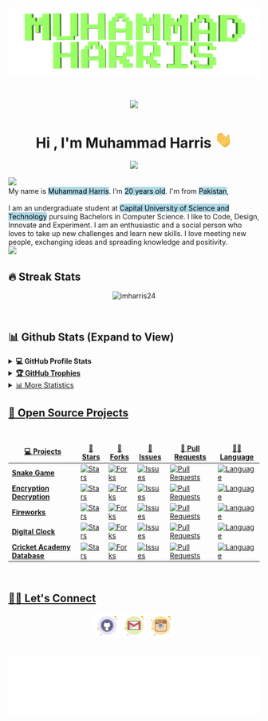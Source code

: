 
<h1 align="center">
<img src="https://github.com/imharris24/imharris24/blob/main/Resouces/name2.gif" alt="Muhammad Harris" />
<p align="center">
   <a href="https://count.getloli.com/"><img src="https://count.getloli.com/get/@:imharris24"></a>
</p>
<h1 align="center">Hi , I'm Muhammad Harris <img src="https://github.com/imharris24/imharris24/blob/main/Resouces/HandWave.gif" width="35"></h1>
<p align="center">
   <a href="https://github.com/imharris24/imharris24"><img src="https://readme-typing-svg.herokuapp.com?lines=Computer+Science+Student;Future+Full+Stack+Developer;Always%20learning%20new%20things&center=true&width=500&height=50"></a>
</p>
<a href="https://www.github.com/imharris24"><img src="https://user-images.githubusercontent.com/73097560/115834477-dbab4500-a447-11eb-908a-139a6edaec5c.gif"></a>
<br>My name is <mark style="background-color: lightblue">Muhammad Harris</mark>. I’m <mark style="background-color: lightblue">20 years old</mark>. I'm from <mark style="background-color: lightblue">Pakistan</mark>, 
<br><br>
I am an undergraduate student at <mark style="background-color: lightblue">Capital University of Science and Technology</mark> pursuing Bachelors in Computer Science. I like to Code, Design, Innovate and Experiment. I am an enthusiastic and a social person who loves to take up new challenges and learn new skills. I love meeting new people, exchanging ideas and spreading knowledge and positivity.
<br>
<a href="https://www.github.com/imharris24"><img src="https://user-images.githubusercontent.com/73097560/115834477-dbab4500-a447-11eb-908a-139a6edaec5c.gif"></a>
	
## 🔥 Streak Stats
	
<p align="center"><img src="https://github-readme-streak-stats.herokuapp.com/?user=imharris24&theme=tokyonight_duo" alt="imharris24"  /></p>
<br/>
	
## 📊 Github Stats (Expand to View) 
	
<details>
   <summary><b>💻 GitHub Profile Stats</b></summary>
   <br/>
	<p align="center"><img src="https://github-readme-stats.vercel.app/api?username=imharris24&show_icons=true&theme=github_dark" alt="imharris24"  /></p>

	
<br/>
	<p align="center"><img src="https://github-readme-stats.vercel.app/api/top-langs/?username=imharris24&theme=github_dark&layout=compact" alt="imharris24"  /></p>
<br/>
	<p align="center"><img src="https://github-profile-summary-cards.vercel.app/api/cards/profile-details?username=imharris24&theme=github_dark" alt="imharris24"  /></p>
      <br/>
	 <br/>
   <p align="center">
      <a href="https://github.com/imharris24/">
      <img alig src="https://activity-graph.herokuapp.com/graph?username=imharris24&theme=react-dark" />
   </p>
      <b>Note:</b> Top languages is only a metric of the languages my public code consists of and doesn't reflect experience or skill level.
   </p>
</details>
<details>
   <summary><b>🏆 GitHub Trophies</b></summary>
	<br>
  <p align=center>
  <img src="https://github-profile-trophy.vercel.app/?username=AkuraDiary&theme=darkhub" />
</p>	
	
</details>
	
<details>
<summary>📊 More Statistics</summary>
<br>
	<div align="center">
	[![Tap to Reload](https://metrics.lecoq.io/imharris24?template=classic&base.header=0&base.metadata=0&isocalendar=1&languages=1&people=1&isocalendar.duration=half-year&languages.limit=8&languages.sections=most-used&languages.colors=github&languages.threshold=0%25&languages.indepth=false&languages.recent.load=300&languages.recent.days=14&people.limit=24&people.size=28&people.types=followers%2C%20following&people.identicons=false&people.shuffle=false&config.timezone=Asia%2FCalcutta)](https://www.github.com/imharris24)
	
	</div>

</details>

	
## 🥇 Open Source Projects


  <br />
  <table>
    <thead align="center">
      <tr border: none;>
        <td><b>💻 Projects</b></td>
        <td><b>🌟 Stars</b></td>
        <td><b>🍴 Forks</b></td>
        <td><b>🐛 Issues</b></td>
        <td><b>🔔 Pull Requests</b></td>
        <td><b>👨‍💻 Language</b></td>
      </tr>
    </thead>
    <tbody>
      <tr>
	      <td><a href="https://github.com/imharris24/Snake-Game"><b>Snake Game</b></a></td>
        <td><img alt="Stars" src="https://img.shields.io/github/stars/imharris24/Snake-Game?style=flat-square&labelColor=343b41"/></td>
        <td><img alt="Forks" src="https://img.shields.io/github/forks/imharris24/Snake-Game?style=flat-square&labelColor=343b41"/></td>
        <td><img alt="Issues" src="https://img.shields.io/github/issues/imharris24/Snake-Game?style=flat-square"/></td>
        <td><img alt="Pull Requests" src="https://img.shields.io/github/issues-pr/imharris24/Snake-Game?style=flat-square"/></td>
        <td><img alt="Language" src="https://img.shields.io/github/languages/top/imharris24/Snake-Game?style=flat-square"/></td>
      </tr>
      <tr>
      <td><a href="https://github.com/imharris24/Encryption-Decryption"><b>Encryption Decryption</b></a></td>
        <td><img alt="Stars" src="https://img.shields.io/github/stars/imharris24/Encryption-Decryption?style=flat-square&labelColor=343b41"/></td>
        <td><img alt="Forks" src="https://img.shields.io/github/forks/imharris24/Encryption-Decryption?style=flat-square&labelColor=343b41"/></td>
        <td><img alt="Issues" src="https://img.shields.io/github/issues/imharris24/Encryption-Decryption?style=flat-square"/></td>
        <td><img alt="Pull Requests" src="https://img.shields.io/github/issues-pr/imharris24/Encryption-Decryption?style=flat-square"/></td>
        <td><img alt="Language" src="https://img.shields.io/github/languages/top/imharris24/Encryption-Decryption?style=flat-square"/></td>
      </tr>
	    <tr>
      <td><a href="https://github.com/imharris24/Fireworks"><b>Fireworks</b></a></td>
        <td><img alt="Stars" src="https://img.shields.io/github/stars/imharris24/Fireworks?style=flat-square&labelColor=343b41"/></td>
        <td><img alt="Forks" src="https://img.shields.io/github/forks/imharris24/Fireworks?style=flat-square&labelColor=343b41"/></td>
        <td><img alt="Issues" src="https://img.shields.io/github/issues/imharris24/Fireworks?style=flat-square"/></td>
        <td><img alt="Pull Requests" src="https://img.shields.io/github/issues-pr/imharris24/Fireworks?style=flat-square"/></td>
        <td><img alt="Language" src="https://img.shields.io/github/languages/top/imharris24/Fireworks?style=flat-square"/></td>
      </tr>
	    <tr>
      <td><a href="https://github.com/imharris24/Digital-Clock"><b>Digital Clock</b></a></td>
        <td><img alt="Stars" src="https://img.shields.io/github/stars/imharris24/Digital-Clock?style=flat-square&labelColor=343b41"/></td>
        <td><img alt="Forks" src="https://img.shields.io/github/forks/imharris24/Digital-Clock?style=flat-square&labelColor=343b41"/></td>
        <td><img alt="Issues" src="https://img.shields.io/github/issues/imharris24/Digital-Clock?style=flat-square"/></td>
        <td><img alt="Pull Requests" src="https://img.shields.io/github/issues-pr/imharris24/Digital-Clock?style=flat-square"/></td>
        <td><img alt="Language" src="https://img.shields.io/github/languages/top/imharris24/Digital-Clock?style=flat-square"/></td>
      </tr>
	    <tr>
      <td><a href="https://github.com/imharris24/Cricket-Academy-Database"><b>Cricket Academy Database</b></a></td>
        <td><img alt="Stars" src="https://img.shields.io/github/stars/imharris24/Cricket-Academy-Database?style=flat-square&labelColor=343b41"/></td>
        <td><img alt="Forks" src="https://img.shields.io/github/forks/imharris24/Cricket-Academy-Database?style=flat-square&labelColor=343b41"/></td>
        <td><img alt="Issues" src="https://img.shields.io/github/issues/imharris24/Cricket-Academy-Database?style=flat-square"/></td>
        <td><img alt="Pull Requests" src="https://img.shields.io/github/issues-pr/imharris24/Cricket-Academy-Database?style=flat-square"/></td>
        <td><img alt="Language" src="https://img.shields.io/github/languages/top/imharris24/Cricket-Academy-Database?style=flat-square"/></td>
      </tr>
    </tbody>
  </table>

<br/>  
	
## 🙋‍♀️ Let's Connect
	
<p align="center">
   <a href="mailto:harris20014@gmail.com"><img src="https://github.com/imharris24/imharris24/blob/main/Resouces/github.png" alt="Gmail"/></a>
   <a href="https://github.com/imharris24"><img src="https://github.com/imharris24/imharris24/blob/main/Resouces/gmail.png" alt="GitHub"/></a>
   <a href="https://instagram.com/im_harrisg"><img src="https://github.com/imharris24/imharris24/blob/main/Resouces/instagram.png" alt="Instagram"/></a>
</p>
<br/>
<img height="120" alt="Thanks for visiting me" width="100%" src="https://github.com/imharris24/imharris24/blob/main/Resouces/marquee.svg" />
